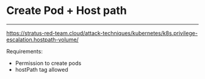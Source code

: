 # Create Pod + Host path
------------------------
https://stratus-red-team.cloud/attack-techniques/kubernetes/k8s.privilege-escalation.hostpath-volume/

Requirements:
- Permission to create pods
- hostPath tag allowed
